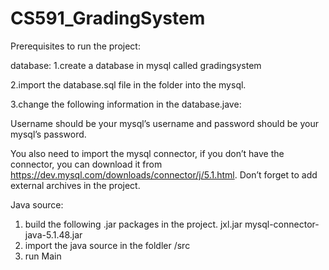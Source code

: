 # CS591_GradingSystem

Prerequisites to run the project:

database:
1.create a database in mysql called gradingsystem

2.import the database.sql file in the folder into the mysql.

3.change the following information in the database.jave:
 
Username should be your mysql’s username and password should be your mysql’s password.

You also need to import the mysql connector, if you don’t have the connector, you can download it from https://dev.mysql.com/downloads/connector/j/5.1.html. Don’t forget to add external archives 
in the project.

Java source:
1. build the following .jar packages in the project.
	jxl.jar
	mysql-connector-java-5.1.48.jar
2. import the java source in the foldler /src
3. run Main 